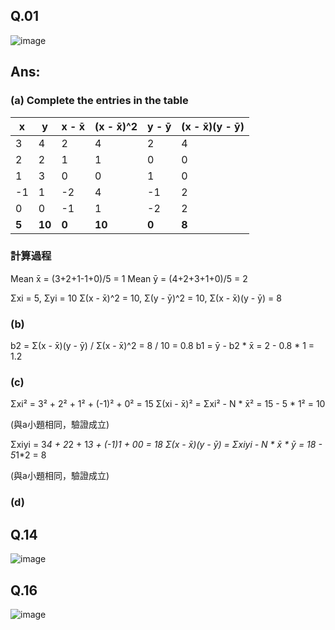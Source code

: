 ## Q.01
![image](https://github.com/user-attachments/assets/93ff4c71-2084-4039-8ee2-9e0d90cce888)

## Ans:
### (a) Complete the entries in the table

| x  | y  | x - x̄ | (x - x̄)^2 | y - ȳ | (x - x̄)(y - ȳ) |
|----|----|----|----|----|----|
| 3 | 4 | 2 | 4 | 2 | 4 |
| 2 | 2 | 1 | 1 | 0 | 0 |
| 1 | 3 | 0 | 0 | 1 | 0 |
| -1 | 1 | -2 | 4 | -1 | 2 |
| 0 | 0 | -1 | 1 | -2 | 2 |
| **5** | **10** |**0**| **10** | **0**  | **8** |

### 計算過程

Mean x̄ = (3+2+1-1+0)/5 = 1
Mean ȳ = (4+2+3+1+0)/5 = 2

Σxi = 5, Σyi = 10
Σ(x - x̄)^2 = 10, Σ(y - ȳ)^2 = 10, Σ(x - x̄)(y - ȳ) = 8

### (b) 
b2 = Σ(x - x̄)(y - ȳ) / Σ(x - x̄)^2 = 8 / 10 = 0.8
b1 = ȳ - b2 * x̄ = 2 - 0.8 * 1 = 1.2

### (c) 
Σxi² = 3² + 2² + 1² + (-1)² + 0² = 15
Σ(xi - x̄)² = Σxi² - N * x̄² = 15 - 5 * 1² = 10

(與a小題相同，驗證成立)

Σxiyi = 3*4 + 2*2 + 1*3 + (-1)*1 + 0*0 = 18
Σ(x - x̄)(y - ȳ) = Σxiyi - N * x̄ * ȳ = 18 - 5*1*2 = 8

(與a小題相同，驗證成立)

### (d) 

## Q.14
![image](https://github.com/user-attachments/assets/b5c78667-3cee-439f-b464-4d6370d4b129)

## Q.16
![image](https://github.com/user-attachments/assets/37c9bd07-de49-4e89-a514-446189c83afa)
